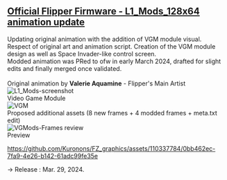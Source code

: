 ## [Official Flipper Firmware - L1_Mods_128x64 animation update](https://github.com/flipperdevices/flipperzero-firmware/tree/dev/assets/dolphin/external/L1_Mods_128x64)<BR>
Updating original animation with the addition of VGM module visual.<BR>
Respect of original art and animation script. Creation of the VGM module design as well as Space Invader-like control screen.<BR>
Modded animation was PRed to ofw in early March 2024, drafted for slight edits and finally merged once validated.<BR><BR>
Original animation by **Valerie Aquamine** - Flipper's Main Artist<BR>
![L1_Mods-screenshot](https://github.com/Kuronons/FZ_graphics/assets/110337784/b934b515-07d9-479e-a3a1-2c6d66ab4418)<BR>
Video Game Module<BR>
![VGM](https://github.com/Kuronons/FZ_graphics/assets/110337784/d8360a8e-e542-40c1-8926-8f2b11f658fa)<BR>
Proposed additional assets (8 new frames + 4 modded frames + meta.txt edit)<BR>
![VGMods-Frames review](https://github.com/Kuronons/FZ_graphics/assets/110337784/9e39e832-c6b9-4e41-b72a-fbefd4cfd8b6)<BR>
Preview

https://github.com/Kuronons/FZ_graphics/assets/110337784/0bb462ec-7fa9-4e26-b142-61adc99fe35e

-> Release : Mar. 29, 2024.<BR><BR>
